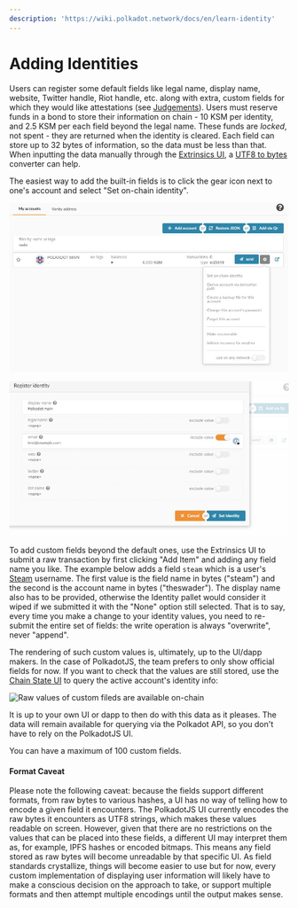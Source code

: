 ```yaml
---
description: 'https://wiki.polkadot.network/docs/en/learn-identity'
---
```


# Adding Identities

Users can register some default fields like legal name, display name, website, Twitter handle, Riot handle, etc. along with extra, custom fields for which they would like attestations \(see [Judgements](https://wiki.polkadot.network/docs/en/learn-identity#judgements)\). Users must reserve funds in a bond to store their information on chain - 10 KSM per identity, and 2.5 KSM per each field beyond the legal name. These funds are _locked_, not spent - they are returned when the identity is cleared. Each field can store up to 32 bytes of information, so the data must be less than that. When inputting the data manually through the [Extrinsics UI](https://polkadot.js.org/apps/#/extrinsics), a [UTF8 to bytes](https://onlineutf8tools.com/convert-utf8-to-bytes) converter can help.



The easiest way to add the built-in fields is to click the gear icon next to one's account and select "Set on-chain identity".

![](../../.gitbook/assets/image%20%283%29.png)

![](../../.gitbook/assets/image%20%284%29.png)

To add custom fields beyond the default ones, use the Extrinsics UI to submit a raw transaction by first clicking "Add Item" and adding any field name you like. The example below adds a field `steam` which is a user's [Steam](https://store.steampowered.com/) username. The first value is the field name in bytes \("steam"\) and the second is the account name in bytes \("theswader"\). The display name also has to be provided, otherwise the Identity pallet would consider it wiped if we submitted it with the "None" option still selected. That is to say, every time you make a change to your identity values, you need to re-submit the entire set of fields: the write operation is always "overwrite", never "append".

The rendering of such custom values is, ultimately, up to the UI/dapp makers. In the case of PolkadotJS, the team prefers to only show official fields for now. If you want to check that the values are still stored, use the [Chain State UI](https://polkadot.js.org/apps/#/chainstate) to query the active account's identity info:

![Raw values of custom fileds are available on-chain](https://wiki.polkadot.network/img/identity/05.jpg)

It is up to your own UI or dapp to then do with this data as it pleases. The data will remain available for querying via the Polkadot API, so you don't have to rely on the PolkadotJS UI.

You can have a maximum of 100 custom fields.

#### Format Caveat

Please note the following caveat: because the fields support different formats, from raw bytes to various hashes, a UI has no way of telling how to encode a given field it encounters. The PolkadotJS UI currently encodes the raw bytes it encounters as UTF8 strings, which makes these values readable on screen. However, given that there are no restrictions on the values that can be placed into these fields, a different UI may interpret them as, for example, IPFS hashes or encoded bitmaps. This means any field stored as raw bytes will become unreadable by that specific UI. As field standards crystallize, things will become easier to use but for now, every custom implementation of displaying user information will likely have to make a conscious decision on the approach to take, or support multiple formats and then attempt multiple encodings until the output makes sense.

